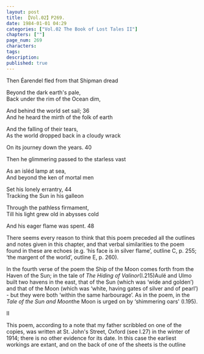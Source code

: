 ```yaml
---
layout: post
title: 【Vol.02】P269.
date: 1984-01-01 04:29
categories: ["Vol.02 The Book of Lost Tales II"]
chapters: [""]
page_num: 269
characters: 
tags: 
description: 
published: true
---
```


<p style="text-indent: 0;">
Then Éarendel fled from that Shipman dread
</p>

Beyond the dark earth's pale,<BR>Back under the rim of the Ocean dim,

And behind the world set sail; 36<BR>And he heard the mirth of the folk of earth

And the falling of their tears,<BR>As the world dropped back in a cloudy wrack

On its journey down the years. 40

Then he glimmering passed to the starless vast

As an isléd lamp at sea,<BR>And beyond the ken of mortal men

Set his lonely errantry, 44<BR>Tracking the Sun in his galleon

Through the pathless firmament,<BR>Till his light grew old in abysses cold

And his eager flame was spent. 48

There seems every reason to think that this poem preceded all the outlines and notes given in this chapter, and that verbal similarities to the poem found in these are echoes (e.g. ‘his face is in silver flame’, outline C, p. 255; ‘the margent of the world’, outline E, p. 260).

In the fourth verse of the poem the Ship of the Moon comes forth from the Haven of the Sun; in the tale of <I>The Hiding of Valinor</I>(I.215)Aulë and Ulmo built two havens in the east, that of the Sun (which was ‘wide and golden’) and that of the Moon (which was ‘white, having gates of silver and of pearl’) - but they were both ‘within the same harbourage’. As in the poem, in the <I>Tale of the Sun and Moon</I>the Moon is urged on by ‘shimmering oars' (I.195).

II

This poem, according to a note that my father scribbled on one of the copies, was written at St. John's Street, Oxford (see I.27) in the winter of 1914; there is no other evidence for its date. In this case the earliest workings are extant, and on the back of one of the sheets is the outline


